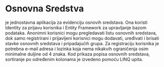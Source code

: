 # Osnovna Sredstva
je jednostavna aplikacija za evidenciju osnovih sredstava. Ona koristi Identity za prijavu korisnika i Entity Framework za upravljanje bazom podataka.
Anonimni korisnici mogu pregledavati listu osnovnih sredstava, dok samo registrirani i prijavljeni korisnici mogu dodavati, uređivati i brisati stavke 
osnovnih sredstava i pripadajućih grupa. Za registraciju korisnika je potrebna e-mail adresa i lozinka koja nema nikakvih ograničenja osim minimalne duljine od 4 znaka.
Kod prikaza popisa osnovnih sredstava, sortiranje po određenim kolonama je izvedeno pomoću LINQ upita.
